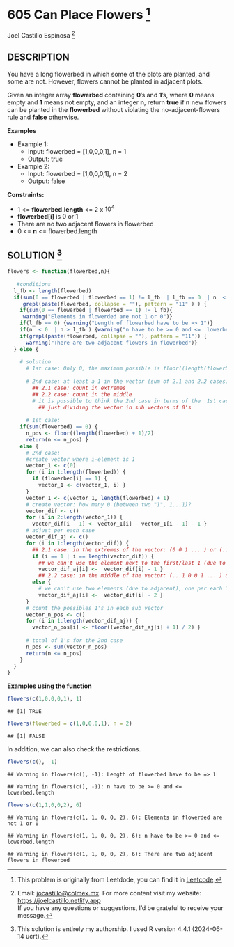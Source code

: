 
# 605 Can Place Flowers [^1]

Joel Castillo Espinosa [^2]

## DESCRIPTION

You have a long flowerbed in which some of the plots are planted, and
some are not. However, flowers cannot be planted in adjacent plots.

Given an integer array **flowerbed** containing **0**’s and **1**’s,
where **0** means empty and **1** means not empty, and an integer **n**,
return **true** if **n** new flowers can be planted in the **flowerbed**
without violating the no-adjacent-flowers rule and **false** otherwise.

**Examples**

- Example 1:
  - Input: flowerbed = \[1,0,0,0,1\], n = 1
  - Output: true
- Example 2:
  - Input: flowerbed = \[1,0,0,0,1\], n = 2
  - Output: false

**Constraints:**

- 1 \<= **flowerbed.length** \<= 2 x $10^4$
- **flowerbed\[i\]** is 0 or 1
- There are no two adjacent flowers in flowerbed
- 0 \<= **n** \<= flowerbed.length

## SOLUTION [^3]

``` r
flowers <- function(flowerbed,n){
 
   #conditions
  l_fb <- length(flowerbed)
  if(sum(0 == flowerbed | flowerbed == 1) != l_fb  | l_fb == 0  | n  < 0  | n > l_fb |
     grepl(paste(flowerbed, collapse = ""), pattern = "11" ) ) {
    if(sum(0 == flowerbed | flowerbed == 1) != l_fb){
     warning("Elements in flowerded are not 1 or 0")}
    if(l_fb == 0) {warning("Length of flowerbed have to be => 1")}
    if(n  < 0  | n > l_fb ) {warning("n have to be >= 0 and <=  lowerbed.length")}
    if(grepl(paste(flowerbed, collapse = ""), pattern = "11")) {
      warning("There are two adjacent flowers in flowerbed")}
  } else {
    
    # solution
      # 1st case: Only 0, the maximum possible is floor((length(flowerbed) + 1)/2)
  
      # 2nd case: at least a 1 in the vector (sum of 2.1 and 2.2 cases)
        ## 2.1 case: count in extremes 
        ## 2.2 case: count in the middle 
        # it is possible to think the 2nd case in terms of the  1st case
          ## just dividing the vector in sub vectors of 0's
      
      # 1st case:
    if(sum(flowerbed) == 0) {
      n_pos <- floor((length(flowerbed) + 1)/2)
      return(n <= n_pos) }
    else {
      # 2nd case: 
      #create vector where i-element is 1 
      vector_1 <- c(0)  
      for (i in 1:length(flowerbed)) {
        if (flowerbed[i] == 1) {
          vector_1 <- c(vector_1, i) }
      }
      vector_1 <- c(vector_1, length(flowerbed) + 1)
      # create vector: how many 0 (between two "1", 1...1)?
      vector_dif <- c()  
      for (i in 2:length(vector_1)) {
        vector_dif[i - 1] <- vector_1[i] - vector_1[i - 1] - 1 }
      # adjust per each case
      vector_dif_aj <- c()
      for (i in 1:length(vector_dif)) {
        ## 2.1 case: in the extremes of the vector: (0 0 1 ... ) or (...1 0 0 0)
        if (i == 1 | i == length(vector_dif)) {
          ## we can't use the element next to the first/last 1 (due to adjacent)
          vector_dif_aj[i] <-  vector_dif[i] - 1 }
          ## 2.2 case: in the middle of the vector: (...1 0 0 1 ... ) or (...1 0 0 0 1...)
        else {
          # we can't use two elements (due to adjacent), one per each 1
          vector_dif_aj[i] <-  vector_dif[i] - 2 }
      }
      # count the possibles 1's in each sub vector
      vector_n_pos <- c()
      for (i in 1:length(vector_dif_aj)) {
        vector_n_pos[i] <- floor((vector_dif_aj[i] + 1) / 2) }
      
      # total of 1's for the 2nd case
      n_pos <- sum(vector_n_pos)
      return(n <= n_pos)
    }
  }
}
```

**Examples using the function**

``` r
flowers(c(1,0,0,0,1), 1)
```

    ## [1] TRUE

``` r
flowers(flowerbed = c(1,0,0,0,1), n = 2)
```

    ## [1] FALSE

In addition, we can also check the restrictions.

``` r
flowers(c(), -1)
```

    ## Warning in flowers(c(), -1): Length of flowerbed have to be => 1

    ## Warning in flowers(c(), -1): n have to be >= 0 and <= lowerbed.length

``` r
flowers(c(1,1,0,0,2), 6)
```

    ## Warning in flowers(c(1, 1, 0, 0, 2), 6): Elements in flowerded are not 1 or 0

    ## Warning in flowers(c(1, 1, 0, 0, 2), 6): n have to be >= 0 and <= lowerbed.length

    ## Warning in flowers(c(1, 1, 0, 0, 2), 6): There are two adjacent flowers in flowerbed

[^1]: This problem is originally from Leetdode, you can find it in
    [Leetcode](https://leetcode.com/problems/can-place-flowers/?envType=study-plan-v2&envId=leetcode-75).

[^2]: Email: <jocastillo@colmex.mx>. For more content visit my website:
    <https://joelcastillo.netlify.app> <br> If you have any questions or
    suggestions, I’d be grateful to receive your message.

[^3]: This solution is entirely my authorship. I used R version 4.4.1
    (2024-06-14 ucrt).
